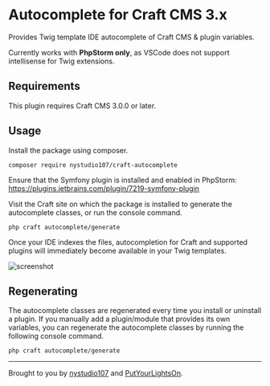 # Autocomplete for Craft CMS 3.x

Provides Twig template IDE autocomplete of Craft CMS & plugin variables.

Currently works with **PhpStorm only**, as VSCode does not support intellisense for Twig extensions.

## Requirements

This plugin requires Craft CMS 3.0.0 or later.

## Usage

Install the package using composer.

```
composer require nystudio107/craft-autocomplete
```

Ensure that the Symfony plugin is installed and enabled in PhpStorm:  
https://plugins.jetbrains.com/plugin/7219-symfony-plugin
    
Visit the Craft site on which the package is installed to generate the autocomplete classes, or run the console command.

```shell
php craft autocomplete/generate
```

Once your IDE indexes the files, autocompletion for Craft and supported plugins will immediately become available in your Twig templates.

![screenshot](https://user-images.githubusercontent.com/57572400/125784167-618830ae-e475-4faf-81d3-194ad7ce3a08.png)

## Regenerating

The autocomplete classes are regenerated every time you install or uninstall a plugin. If you manually add a plugin/module that provides its own variables, you can regenerate the autocomplete classes by running the following console command.

```shell
php craft autocomplete/generate
```

---

Brought to you by [nystudio107](https://nystudio107.com) and [PutYourLightsOn](https://putyourlightson.com/).
